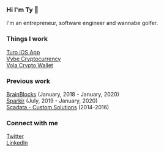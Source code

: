### Hi I'm Ty 👋

I'm an entrepreneur, software engineer and wannabe golfer.

### Things I work
[Turo iOS App](https://turo.com)<br />
[Vybe Cryptocurrency](https://vybe.finance)<br />
[Vola Crypto Wallet](https://getvola.com)

### Previous work
[BrainBlocks](https://brainblocks.io) (January, 2018 - January, 2020)<br />
[Sparkir](https://sparkir.com) (July, 2019 - January, 2020)<br />
[Scadata - Custom Solutions](https://scadata.net) (2014-2016)

### Connect with me
[Twitter](https://twitter.com/schenkty)<br />
[LinkedIn](https://www.linkedin.com/in/schenkty)
